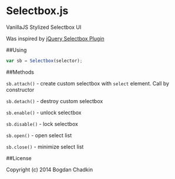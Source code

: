 Selectbox.js
============

VanillaJS Stylized Selectbox UI

Was inspired by [jQuery Selectbox Plugin](http://www.bulgaria-web-developers.com/projects/javascript/selectbox/)


##Using

```js
var sb = Selectbox(selector);
```

##Methods

`sb.attach()` - create custom selectbox with `select` element. Call by constructor

`sb.detach()` - destroy custom selectbox

`sb.enable()` - unlock selectbox

`sb.disable()` - lock selectbox

`sb.open()` - open select list

`sb.close()` - minimize select list





##License

Copyright (c) 2014 Bogdan Chadkin
